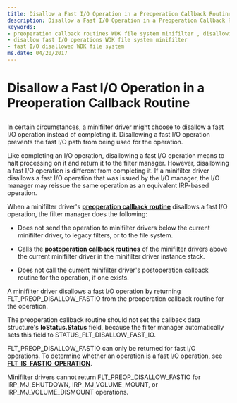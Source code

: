 ```yaml
---
title: Disallow a Fast I/O Operation in a Preoperation Callback Routine
description: Disallow a Fast I/O Operation in a Preoperation Callback Routine
keywords:
- preoperation callback routines WDK file system minifilter , disallowing fast I/O
- disallow fast I/O operations WDK file system minifilter
- fast I/O disallowed WDK file system
ms.date: 04/20/2017
---
```


# Disallow a Fast I/O Operation in a Preoperation Callback Routine


## <span id="ddk_disallowing_a_fast_io_operation_in_a_preoperation_callback_routine"></span><span id="DDK_DISALLOWING_A_FAST_IO_OPERATION_IN_A_PREOPERATION_CALLBACK_ROUTINE"></span>


In certain circumstances, a minifilter driver might choose to disallow a fast I/O operation instead of completing it. Disallowing a fast I/O operation prevents the fast I/O path from being used for the operation.

Like completing an I/O operation, disallowing a fast I/O operation means to halt processing on it and return it to the filter manager. However, disallowing a fast I/O operation is different from completing it. If a minifilter driver disallows a fast I/O operation that was issued by the I/O manager, the I/O manager may reissue the same operation as an equivalent IRP-based operation.

When a minifilter driver's [**preoperation callback routine**](/windows-hardware/drivers/ddi/fltkernel/nc-fltkernel-pflt_pre_operation_callback) disallows a fast I/O operation, the filter manager does the following:

-   Does not send the operation to minifilter drivers below the current minifilter driver, to legacy filters, or to the file system.

-   Calls the [**postoperation callback routines**](/windows-hardware/drivers/ddi/fltkernel/nc-fltkernel-pflt_post_operation_callback) of the minifilter drivers above the current minifilter driver in the minifilter driver instance stack.

-   Does not call the current minifilter driver's postoperation callback routine for the operation, if one exists.

A minifilter driver disallows a fast I/O operation by returning FLT\_PREOP\_DISALLOW\_FASTIO from the preoperation callback routine for the operation.

The preoperation callback routine should not set the callback data structure's **IoStatus.Status** field, because the filter manager automatically sets this field to STATUS\_FLT\_DISALLOW\_FAST\_IO.

FLT\_PREOP\_DISALLOW\_FASTIO can only be returned for fast I/O operations. To determine whether an operation is a fast I/O operation, see [**FLT\_IS\_FASTIO\_OPERATION**](/windows-hardware/drivers/ddi/fltkernel/nf-fltkernel-flt_is_fastio_operation).

Minifilter drivers cannot return FLT\_PREOP\_DISALLOW\_FASTIO for IRP\_MJ\_SHUTDOWN, IRP\_MJ\_VOLUME\_MOUNT, or IRP\_MJ\_VOLUME\_DISMOUNT operations.

 

